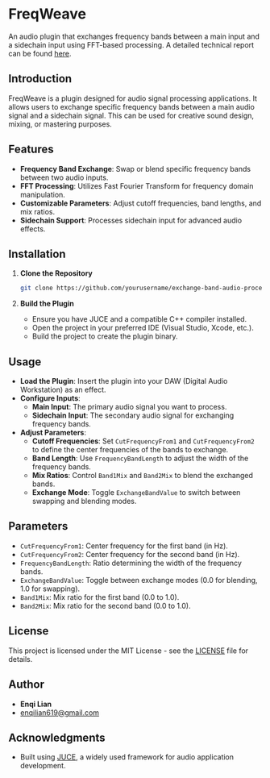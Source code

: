 # FreqWeave

An audio plugin that exchanges frequency bands between a main input and a sidechain input using FFT-based processing.
A detailed technical report can be found [here](https://github.com/yankei02/FreqWeave/blob/main/TechnicalReport.pdf).
## Introduction

FreqWeave is a plugin designed for audio signal processing applications. It allows users to exchange specific frequency bands between a main audio signal and a sidechain signal. This can be used for creative sound design, mixing, or mastering purposes.

## Features

- **Frequency Band Exchange**: Swap or blend specific frequency bands between two audio inputs.
- **FFT Processing**: Utilizes Fast Fourier Transform for frequency domain manipulation.
- **Customizable Parameters**: Adjust cutoff frequencies, band lengths, and mix ratios.
- **Sidechain Support**: Processes sidechain input for advanced audio effects.

## Installation

1. **Clone the Repository**

   ```bash
   git clone https://github.com/yourusername/exchange-band-audio-processor.git
   ```

2. **Build the Plugin**

   - Ensure you have JUCE and a compatible C++ compiler installed.
   - Open the project in your preferred IDE (Visual Studio, Xcode, etc.).
   - Build the project to create the plugin binary.

## Usage

- **Load the Plugin**: Insert the plugin into your DAW (Digital Audio Workstation) as an effect.
- **Configure Inputs**:
  - **Main Input**: The primary audio signal you want to process.
  - **Sidechain Input**: The secondary audio signal for exchanging frequency bands.
- **Adjust Parameters**:
  - **Cutoff Frequencies**: Set `CutFrequencyFrom1` and `CutFrequencyFrom2` to define the center frequencies of the bands to exchange.
  - **Band Length**: Use `FrequencyBandLength` to adjust the width of the frequency bands.
  - **Mix Ratios**: Control `Band1Mix` and `Band2Mix` to blend the exchanged bands.
  - **Exchange Mode**: Toggle `ExchangeBandValue` to switch between swapping and blending modes.

## Parameters

- `CutFrequencyFrom1`: Center frequency for the first band (in Hz).
- `CutFrequencyFrom2`: Center frequency for the second band (in Hz).
- `FrequencyBandLength`: Ratio determining the width of the frequency bands.
- `ExchangeBandValue`: Toggle between exchange modes (0.0 for blending, 1.0 for swapping).
- `Band1Mix`: Mix ratio for the first band (0.0 to 1.0).
- `Band2Mix`: Mix ratio for the second band (0.0 to 1.0).

## License

This project is licensed under the MIT License - see the [LICENSE](LICENSE) file for details.

## Author

- **Enqi Lian**
- [enqilian619@gmail.com](mailto:enqilian619@gmail.com)

## Acknowledgments

- Built using [JUCE](https://juce.com), a widely used framework for audio application development.
